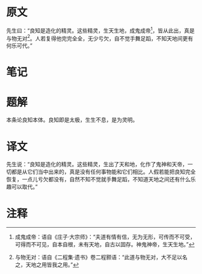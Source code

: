 # 原文
先生曰：“良知是造化的精灵。这些精灵，生天生地，成鬼成帝[^1]，皆从此出，真是与物无对[^2]。人若复得他完完全全，无少亏欠，自不觉手舞足蹈，不知天地间更有何乐可代。”
# 笔记

# 题解
本条论良知本体。良知即是太极，生生不息，是为灵明。
# 译文
先生说：“良知是造化的精灵。这些精灵，生出了天和地，化作了鬼神和天帝，一切都是从它们当中出来的，真是没有任何事物能和它们相比。人假若能把良知完全恢复，一点儿亏欠都没有，自然不知不觉就手舞足蹈，不知道天地之间还有什么乐趣可以取代。”
# 注释

[^1]: 成鬼成帝：语自《庄子·大宗师》：“夫道有情有信，无为无形，可传而不可受，可得而不可见，自本自根，未有天地，自古以固存。神鬼神帝，生天生地。”
[^2]: 与物无对：语自《二程集·遗书》卷二程颢语：“此道与物无对，大不足以名之，天地之用皆我之用。”
